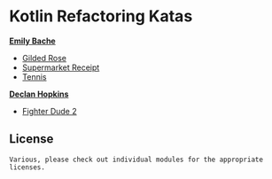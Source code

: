 # Kotlin Refactoring Katas

**[Emily Bache](https://github.com/emilybache)**

- [Gilded Rose](/gilded-rose)
- [Supermarket Receipt](/supermarket-receipt)
- [Tennis](/tennis)

**[Declan Hopkins](https://github.com/Dooskington)**

- [Fighter Dude 2](/fighter-dude-2)

## License

```
Various, please check out individual modules for the appropriate licenses.
```
